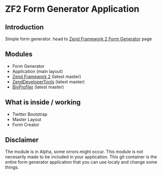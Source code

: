 ZF2 Form Generator Application
==============================

Introduction
------------
Simple form generator. head to [Zend Framework 2 Form Generator](http://zend-form-generator.123easywebsites.com/) page

Modules
-------
* Form Generator
* Application (main layout)
* [Zend Framework 2](https://github.com/zendframework/zf2) (latest master)
* [ZendDeveloperTools](https://github.com/zendframework/ZendDeveloperTools) (latest master)
* [BjyProfiler](https://github.com/bjyoungblood/BjyProfiler) (latest master)

What is inside / working
------------------------

- Twitter Bootstrap
- Master Layout
- Form Creator

Disclaimer
----------
The module is in Alpha, some orrors might occur. This module is not necesarily made to be included in your application. 
This git container is the entire form generator application that you can use localy and change some things. 
